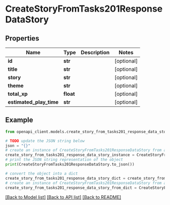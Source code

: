 # CreateStoryFromTasks201ResponseDataStory


## Properties

Name | Type | Description | Notes
------------ | ------------- | ------------- | -------------
**id** | **str** |  | [optional] 
**title** | **str** |  | [optional] 
**story** | **str** |  | [optional] 
**theme** | **str** |  | [optional] 
**total_xp** | **float** |  | [optional] 
**estimated_play_time** | **str** |  | [optional] 

## Example

```python
from openapi_client.models.create_story_from_tasks201_response_data_story import CreateStoryFromTasks201ResponseDataStory

# TODO update the JSON string below
json = "{}"
# create an instance of CreateStoryFromTasks201ResponseDataStory from a JSON string
create_story_from_tasks201_response_data_story_instance = CreateStoryFromTasks201ResponseDataStory.from_json(json)
# print the JSON string representation of the object
print(CreateStoryFromTasks201ResponseDataStory.to_json())

# convert the object into a dict
create_story_from_tasks201_response_data_story_dict = create_story_from_tasks201_response_data_story_instance.to_dict()
# create an instance of CreateStoryFromTasks201ResponseDataStory from a dict
create_story_from_tasks201_response_data_story_from_dict = CreateStoryFromTasks201ResponseDataStory.from_dict(create_story_from_tasks201_response_data_story_dict)
```
[[Back to Model list]](../README.md#documentation-for-models) [[Back to API list]](../README.md#documentation-for-api-endpoints) [[Back to README]](../README.md)



